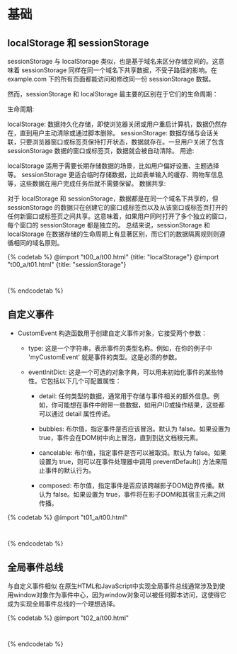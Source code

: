 # 基础

## localStorage 和 sessionStorage

sessionStorage 与 localStorage 类似，也是基于域名来区分存储空间的。这意味着 sessionStorage 同样在同一个域名下共享数据，不受子路径的影响。在 example.com 下的所有页面都能访问和修改同一份 sessionStorage 数据。

然而，sessionStorage 和 localStorage 最主要的区别在于它们的生命周期：

生命周期:

localStorage: 数据持久化存储，即使浏览器关闭或用户重启计算机，数据仍然存在，直到用户主动清除或通过脚本删除。
sessionStorage: 数据存储与会话关联，只要浏览器窗口或标签页保持打开状态，数据就存在。一旦用户关闭了包含 sessionStorage 数据的窗口或标签页，数据就会被自动清除。
用途:

localStorage 适用于需要长期存储数据的场景，比如用户偏好设置、主题选择等。
sessionStorage 更适合临时存储数据，比如表单输入的缓存、购物车信息等，这些数据在用户完成任务后就不需要保留。
数据共享:

对于 localStorage 和 sessionStorage，数据都是在同一个域名下共享的，但 sessionStorage 的数据只在创建它的窗口或标签页以及从该窗口或标签页打开的任何新窗口或标签页之间共享。这意味着，如果用户同时打开了多个独立的窗口，每个窗口的 sessionStorage 都是独立的。
总结来说，sessionStorage 和 localStorage 在数据存储的生命周期上有显著区别，而它们的数据隔离规则则遵循相同的域名原则。

{% codetab %}
@import "t00_a/t00.html" {title: "localStorage"}
@import "t00_a/t01.html" {title: "sessionStorage"}
```txt
```
```txt
```
{% endcodetab %}

## 自定义事件

- CustomEvent 构造函数用于创建自定义事件对象，它接受两个参数：

  - type: 这是一个字符串，表示事件的类型名称。例如，在你的例子中 'myCustomEvent' 就是事件的类型。这是必须的参数。

  - eventInitDict: 这是一个可选的对象字典，可以用来初始化事件的某些特性。它包括以下几个可配置属性：

    - detail: 任何类型的数据，通常用于存储与事件相关的额外信息。例如，你可能想在事件中附带一些数据，如用户ID或操作结果，这些都可以通过 detail 属性传递。

    - bubbles: 布尔值，指定事件是否应该冒泡。默认为 false。如果设置为 true，事件会在DOM树中向上冒泡，直到到达文档根元素。

    - cancelable: 布尔值，指定事件是否可以被取消。默认为 false。如果设置为 true，则可以在事件处理器中调用 preventDefault() 方法来阻止事件的默认行为。

    - composed: 布尔值，指定事件是否应该跨越影子DOM边界传播。默认为 false。如果设置为 true，事件将在影子DOM和其宿主元素之间传播。

{% codetab %}
@import "t01_a/t00.html"
```txt
```
```txt
```
{% endcodetab %}

## 全局事件总线

与自定义事件相似
在原生HTML和JavaScript中实现全局事件总线通常涉及到使用window对象作为事件中心，因为window对象可以被任何脚本访问，这使得它成为实现全局事件总线的一个理想选择。

{% codetab %}
@import "t02_a/t00.html"
```txt
```
```txt
```
{% endcodetab %}


